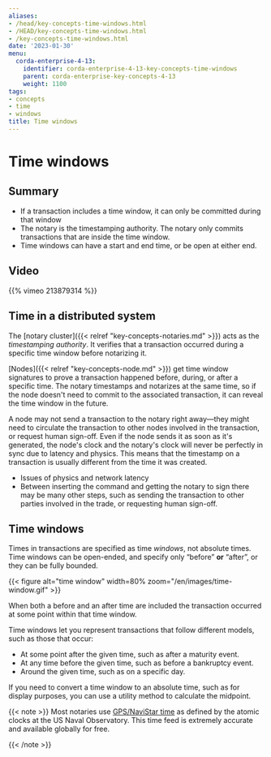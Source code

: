 ```yaml
---
aliases:
- /head/key-concepts-time-windows.html
- /HEAD/key-concepts-time-windows.html
- /key-concepts-time-windows.html
date: '2023-01-30'
menu:
  corda-enterprise-4-13:
    identifier: corda-enterprise-4-13-key-concepts-time-windows
    parent: corda-enterprise-key-concepts-4-13
    weight: 1100
tags:
- concepts
- time
- windows
title: Time windows
---
```



# Time windows

## Summary

* If a transaction includes a time window, it can only be committed during that window
* The notary is the timestamping authority. The notary only commits transactions that are inside the time window.
* Time windows can have a start and end time, or be open at either end.

## Video

{{% vimeo 213879314 %}}

## Time in a distributed system

The [notary cluster]({{< relref "key-concepts-notaries.md" >}}) acts as the *timestamping authority*.
It verifies that a transaction occurred during a specific time window before notarizing it.

[Nodes]({{< relref "key-concepts-node.md" >}}) get time window signatures to prove a transaction happened before, during, or after a specific time. The notary timestamps and notarizes at the same time, so if the node doesn't need to commit to the associated transaction, it can reveal the time window in the future.

A node may not send a transaction to the notary right away—they might need to circulate the transaction to other nodes involved in the transaction, or request human sign-off. Even if the node sends it as soon as it's generated, the node's clock and the notary's clock will never be perfectly in sync due to latency and physics. This means that the timestamp on a transaction is usually different from the time it was created.
* Issues of physics and network latency
* Between inserting the command and getting the notary to sign there may be many other steps, such as sending the transaction to other parties involved in the
trade, or requesting human sign-off.

## Time windows

Times in transactions are specified as time *windows*, not absolute times. Time windows can be open-ended, and specify only
“before” **or** “after”, or they can be fully bounded.

{{< figure alt="time window" width=80% zoom="/en/images/time-window.gif" >}}

When both a before and an after time are included the transaction occurred at some point within that time window.

Time windows let you represent transactions that follow different models, such as those that occur:

* At some point after the given time, such as after a maturity event.
* At any time before the given time, such as before a bankruptcy event.
* Around the given time, such as on a specific day.

If you need to convert a time window to an absolute time, such as for display purposes, you can use a utility method to calculate the midpoint.

{{< note >}}
Most notaries use [GPS/NaviStar time](https://www.usno.navy.mil/USNO/time/display-clocks/simpletime) as defined by the atomic clocks at the US Naval Observatory. This time feed is extremely accurate and available globally for free.

{{< /note >}}
